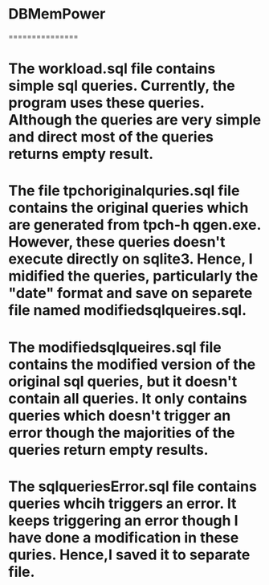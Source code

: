 # DBMemPower

===============

# The workload.sql file contains simple sql queries. Currently, the program uses these queries. Although the queries are very simple and direct most of the queries returns empty result. 
# The file tpchoriginalquries.sql file contains the original queries which are generated from tpch-h qgen.exe. However, these queries doesn't execute directly on sqlite3. Hence, I midified the queries, particularly the "date" format and save on separete file named modifiedsqlqueires.sql.
# The modifiedsqlqueires.sql file contains the modified version of the original sql queries, but it doesn't contain all queries. It only contains queries which doesn't trigger an error though the majorities of the queries return empty results.
# The sqlqueriesError.sql file contains queries whcih triggers an error. It keeps triggering an error though I have done a modification in these quries. Hence,I saved it to separate file. 
